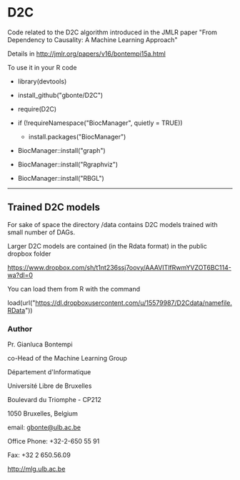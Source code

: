 # D2C

Code related to the D2C algorithm introduced in the JMLR paper 
"From Dependency to Causality: A Machine Learning Approach" 


Details in http://jmlr.org/papers/v16/bontempi15a.html



To use it in your R code

* library(devtools)

* install_github("gbonte/D2C")

* require(D2C)

* if (!requireNamespace("BiocManager", quietly = TRUE))
    * install.packages("BiocManager")
* BiocManager::install("graph")
* BiocManager::install("Rgraphviz")
* BiocManager::install("RBGL")


---------------

## Trained D2C models

For sake of space the directory /data contains D2C models trained with small number
of DAGs.

Larger D2C models are contained (in the Rdata format) in the public dropbox folder

https://www.dropbox.com/sh/t1nt236ssj7oovy/AAAVITlfRwmYVZOT6BC114-wa?dl=0

You can  load them from R with the command

load(url("https://dl.dropboxusercontent.com/u/15579987/D2Cdata/namefile.RData"))




### Author 

Pr. Gianluca Bontempi

co-Head of the Machine Learning Group

Département d'Informatique

Université Libre de Bruxelles

Boulevard du Triomphe - CP212

1050 Bruxelles, Belgium

email: gbonte@ulb.ac.be

Office Phone: +32-2-650 55 91

Fax: +32 2 650.56.09

http://mlg.ulb.ac.be


